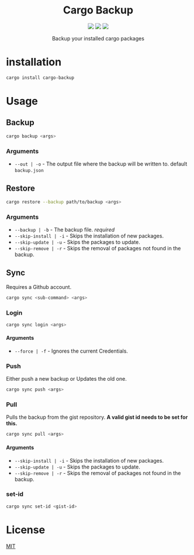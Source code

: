 <h1 align="center">
Cargo Backup
</h1>
<p align="center">
	<img src="https://img.shields.io/crates/v/cargo-backup" />
	<img src="https://img.shields.io/crates/d/cargo-backup" />
	<img src="https://img.shields.io/crates/l/cargo-backup" />
</p>

<p align="center">
	Backup your installed cargo packages
</p>


# installation
```sh
cargo install cargo-backup
```

# Usage
## Backup
```sh
cargo backup <args>
```
### Arguments
* `--out | -o` - The output file where the backup will be written to. default `backup.json`

## Restore
```sh
cargo restore --backup path/to/backup <args>
```
### Arguments
* `--backup | -b` - The backup file. *required*
* `--skip-install | -i` - Skips the installation of new packages.
* `--skip-update | -u` - Skips the packages to update. 
* `--skip-remove | -r` - Skips the removal of packages not found in the backup. 

## Sync
Requires a Github account.
```sh
cargo sync <sub-command> <args>
```

### Login
```sh
cargo sync login <args>
```

#### Arguments
* `--force | -f` - Ignores the current Credentials.

### Push
Either push a new backup or Updates the old one.
```sh
cargo sync push <args>
```

### Pull
Pulls the backup from the gist repository.
**A valid gist id needs to be set for this.**
```sh
cargo sync pull <args>
```

#### Arguments
* `--skip-install | -i` - Skips the installation of new packages.
* `--skip-update | -u` - Skips the packages to update. 
* `--skip-remove | -r` - Skips the removal of packages not found in the backup. 

### set-id
```sh
cargo sync set-id <gist-id>
```

# License
[MIT](https://choosealicense.com/licenses/mit/)
